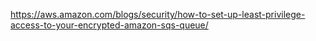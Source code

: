 https://aws.amazon.com/blogs/security/how-to-set-up-least-privilege-access-to-your-encrypted-amazon-sqs-queue/